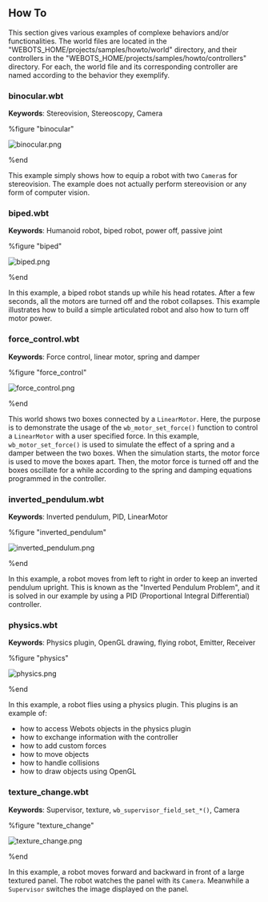 ## How To

This section gives various examples of complexe behaviors and/or
functionalities. The world files are located in the
"WEBOTS\_HOME/projects/samples/howto/world" directory, and their controllers in
the "WEBOTS\_HOME/projects/samples/howto/controllers" directory. For each, the
world file and its corresponding controller are named according to the behavior
they exemplify.

### binocular.wbt

**Keywords**: Stereovision, Stereoscopy, Camera

%figure "binocular"

![binocular.png](images/binocular.png)

%end

This example simply shows how to equip a robot with two `Camera`s for
stereovision. The example does not actually perform stereovision or any form of
computer vision.

### biped.wbt

**Keywords**: Humanoid robot, biped robot, power off, passive joint

%figure "biped"

![biped.png](images/biped.png)

%end

In this example, a biped robot stands up while his head rotates. After a few
seconds, all the motors are turned off and the robot collapses. This example
illustrates how to build a simple articulated robot and also how to turn off
motor power.

### force_control.wbt

**Keywords**: Force control, linear motor, spring and damper

%figure "force_control"

![force_control.png](images/force_control.png)

%end

This world shows two boxes connected by a `LinearMotor`. Here, the purpose is to
demonstrate the usage of the `wb_motor_set_force()` function to control a
`LinearMotor` with a user specified force. In this example,
`wb_motor_set_force()` is used to simulate the effect of a spring and a damper
between the two boxes. When the simulation starts, the motor force is used to
move the boxes apart. Then, the motor force is turned off and the boxes oscillate for
a while according to the spring and damping equations programmed in the
controller.

### inverted_pendulum.wbt

**Keywords**: Inverted pendulum, PID, LinearMotor

%figure "inverted_pendulum"

![inverted_pendulum.png](images/inverted_pendulum.png)

%end

In this example, a robot moves from left to right in order to keep an inverted
pendulum upright. This is known as the "Inverted Pendulum Problem", and it is
solved in our example by using a PID (Proportional Integral Differential)
controller.

### physics.wbt

**Keywords**: Physics plugin, OpenGL drawing, flying robot, Emitter, Receiver

%figure "physics"

![physics.png](images/physics.png)

%end

In this example, a robot flies using a physics plugin. This plugins is an
example of:

- how to access Webots objects in the physics plugin
- how to exchange information with the controller
- how to add custom forces
- how to move objects
- how to handle collisions
- how to draw objects using OpenGL


### texture_change.wbt

**Keywords**: Supervisor, texture, `wb_supervisor_field_set_*()`, Camera

%figure "texture_change"

![texture_change.png](images/texture_change.png)

%end

In this example, a robot moves forward and backward in front of a large textured
panel. The robot watches the panel with its `Camera`. Meanwhile a `Supervisor`
switches the image displayed on the panel.
